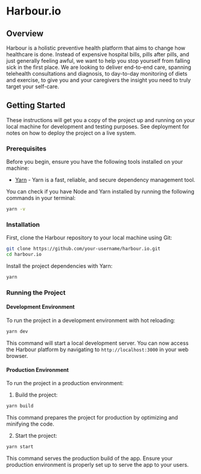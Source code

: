 # Harbour.io

## Overview

Harbour is a holistic preventive health platform that aims to change how healthcare is done. Instead of expensive hospital bills, pills after pills, and just generally feeling awful, we want to help you stop yourself from falling sick in the first place. We are looking to deliver end-to-end care, spanning telehealth consultations and diagnosis, to day-to-day monitoring of diets and exercise, to give you and your caregivers the insight you need to truly target your self-care.

## Getting Started

These instructions will get you a copy of the project up and running on your local machine for development and testing purposes. See deployment for notes on how to deploy the project on a live system.

### Prerequisites

Before you begin, ensure you have the following tools installed on your machine:
- [Yarn](https://yarnpkg.com/) - Yarn is a fast, reliable, and secure dependency management tool.

You can check if you have Node and Yarn installed by running the following commands in your terminal:

```bash
yarn -v
```

### Installation

First, clone the Harbour repository to your local machine using Git:

```bash
git clone https://github.com/your-username/harbour.io.git
cd harbour.io
```

Install the project dependencies with Yarn:

```bash
yarn
```

### Running the Project

#### Development Environment

To run the project in a development environment with hot reloading:

```bash
yarn dev
```

This command will start a local development server. You can now access the Harbour platform by navigating to `http://localhost:3000` in your web browser.

#### Production Environment

To run the project in a production environment:

1. Build the project:

```bash
yarn build
```

This command prepares the project for production by optimizing and minifying the code.

2. Start the project:

```bash
yarn start
```

This command serves the production build of the app. Ensure your production environment is properly set up to serve the app to your users.